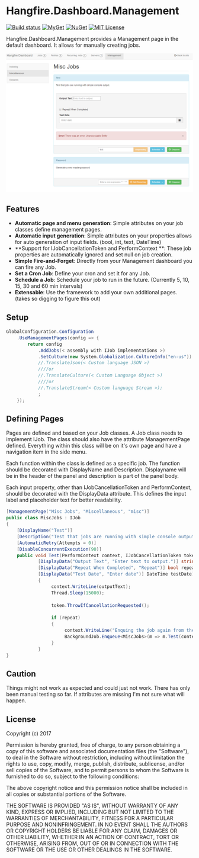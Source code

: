 # Hangfire.Dashboard.Management

[![Build status](https://ci.appveyor.com/api/projects/status/ofdcnfyh5k7vcvsy?svg=true)](https://ci.appveyor.com/project/mccj/hangfire-dashboard-management)
[![MyGet](https://img.shields.io/myget/mccj/vpre/Hangfire.Dashboard.Management.svg)](https://myget.org/feed/mccj/package/nuget/Hangfire.Dashboard.Management)
[![NuGet](https://buildstats.info/nuget/Hangfire.Dashboard.Management?includePreReleases=false)](https://www.nuget.org/packages/Hangfire.Dashboard.Management)
[![MIT License](https://img.shields.io/badge/license-MIT-orange.svg)](https://github.com/mccj/Hangfire.Dashboard.Management/blob/master/LICENSE)

Hangfire.Dashboard.Management provides a Management page in the default dashboard. It allows for manually creating jobs.

![management](management.PNG)

## Features

 - **Automatic page and menu generation**: Simple attributes on your job classes define management pages. 
 - **Automatic input generation**: Simple attributes on your properties allows for auto generation of input fields. (bool, int, text, DateTime)
 - **Support for IJobCancellationToken and PerformContext **: These job properties are automatically ignored and set null on job creation.
 - **Simple Fire-and-Forget**: Directly from your Management dashboard you can fire any Job.
 - **Set a Cron Job**: Define your cron and set it for any Job.
 - **Schedule a Job**: Schedule your job to run in the future. (Currently 5, 10, 15, 30 and 60 min intervals)
 - **Extensable**: Use the framework to add your own additional pages. (takes so digging to figure this out)

## Setup

```c#
GlobalConfiguration.Configuration
    .UseManagementPages(config => {
        return config
            .AddJobs(< assembly with IJob implementations >)
            .SetCulture(new System.Globalization.CultureInfo("en-us"))
            //.TranslateJson(< Custom language JSON >)
            ////or
            //.TranslateCulture(< Custom Language Object >)
            ////or
            //.TranslateStream(< Custom language Stream >);
            ;
    });    
```
## Defining Pages

Pages are defined and based on your Job classes. A Job class needs to implement IJob. The class should also have the attribute 
ManagementPage defined. Everything within this class will be on it's own page and have a navigation item in the side menu.

Each function within the class is defined as a specific job. The function should be decorated with DisplayName and Description. 
Displayname will be in the header of the panel and description is part of the panel body.

Each input property, other than IJobCancellationToken and PerformContext, should be decorated with the DisplayData attribute. This
defines the input label and placeholder text for better readability. 

```c#
[ManagementPage("Misc Jobs", "Miscellaneous", "misc")]
public class MiscJobs : IJob
{   
    [DisplayName("Test")]    
    [Description("Test that jobs are running with simple console output.")]
    [AutomaticRetry(Attempts = 0)]
    [DisableConcurrentExecution(90)]
    public void Test(PerformContext context, IJobCancellationToken token,
            [DisplayData("Output Text", "Enter text to output.")] string outputText,
            [DisplayData("Repeat When Completed", "Repeat")] bool repeat,
            [DisplayData("Test Date", "Enter date")] DateTime testDate) 
            {
                 context.WriteLine(outputText);
                 Thread.Sleep(15000);

                 token.ThrowIfCancellationRequested();

                 if (repeat)
                 {
                      context.WriteLine("Enquing the job again from the job.");
                      BackgroundJob.Enqueue<MiscJobs>(m => m.Test(context, token, outputText, repeat));
                 }
            }
}
```

## Caution
Things might not work as expected and could just not work. There has only been manual testing so far. If attributes are missing I'm not
sure what will happen.

## License

Copyright (c) 2017

Permission is hereby granted, free of charge, to any person obtaining a copy
of this software and associated documentation files (the "Software"), to deal
in the Software without restriction, including without limitation the rights
to use, copy, modify, merge, publish, distribute, sublicense, and/or sell
copies of the Software, and to permit persons to whom the Software is
furnished to do so, subject to the following conditions:

The above copyright notice and this permission notice shall be included in all
copies or substantial portions of the Software.

THE SOFTWARE IS PROVIDED "AS IS", WITHOUT WARRANTY OF ANY KIND, EXPRESS OR
IMPLIED, INCLUDING BUT NOT LIMITED TO THE WARRANTIES OF MERCHANTABILITY,
FITNESS FOR A PARTICULAR PURPOSE AND NONINFRINGEMENT. IN NO EVENT SHALL THE
AUTHORS OR COPYRIGHT HOLDERS BE LIABLE FOR ANY CLAIM, DAMAGES OR OTHER
LIABILITY, WHETHER IN AN ACTION OF CONTRACT, TORT OR OTHERWISE, ARISING FROM,
OUT OF OR IN CONNECTION WITH THE SOFTWARE OR THE USE OR OTHER DEALINGS IN THE
SOFTWARE.
